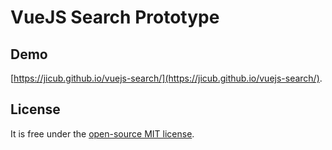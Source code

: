 VueJS Search Prototype
================

## Demo
[https://jicub.github.io/vuejs-search/](https://jicub.github.io/vuejs-search/).


## License

It is free under the [open-source MIT license](/LICENSE).
